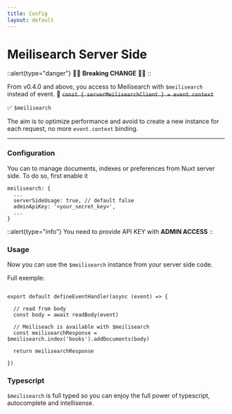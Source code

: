 ```yaml
---
title: Config
layout: default
---
```


# Meilisearch Server Side

::alert{type="danger"}
🚨🚨 **Breaking CHANGE** 🚨🚨
::

From v0.4.0 and above, you access to Meilisearch with `$meilisearch` instead of event.
🛑 ~~`const { serverMeilisearchClient } = event.context`~~

✅ `$meilisearch`

The aim is to optimize performance and avoid to create a new instance for each request, no more `event.context` binding.

---

### Configuration

You can to manage documents, indexes or preferences from Nuxt server side.
To do so, first enable it

```ts{}[nuxt.config.ts]
meilisearch: {
  ...
  serverSideUsage: true, // default false
  adminApiKey: '<your_secret_key>',
  ...
}
```

::alert{type="info"}
You need to provide API KEY with **ADMIN ACCESS**
::

### Usage

Now you can use the `$meilisearch` instance from your server side code.

Full exemple:

```ts{}[my-endpoint.ts]

export default defineEventHandler(async (event) => {

  // read from body
  const body = await readBody(event)

  // Meiliseach is available with $meilisearch
  const meilisearchResponse = $meilisearch.index('books').addDocuments(body)

  return meilisearchResponse

})

```

### Typescript

`$meilisearch` is full typed so you can enjoy the full power of typescript, autocomplete and intellisense.

